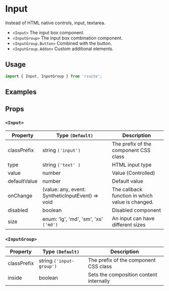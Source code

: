 # Input

Instead of HTML native controls, input, textarea.

* `<Input>` The input box component.
* `<InputGroup>` The input box combination component.
* `<InputGroup.Button>` Combined with the button.
* `<InputGroup.Addon>` Custom additional elements.

## Usage

```js
import { Input, InputGroup } from 'rsuite';
```

## Examples

<!--{demo}-->

## Props

### `<Input>`

| Property     | Type `(Default)`                                                   | Description                                      |
| ------------ | ------------------------------------------------------------------ | ------------------------------------------------ |
| classPrefix  | string `('input')`                                                 | The prefix of the component CSS class            |
| type         | string `('text' )`                                                 | HTML input type                                  |
| value        | number                                                             | Value (Controlled)                               |
| defaultValue | number                                                             | Default value                                    |
| onChange     | (value: any, event: SyntheticInputEvent<HTMLInputElement>) => void | The callback function in which value is changed. |
| disabled     | boolean                                                            | Disabled component                               |
| size         | enum: 'lg', 'md', 'sm', 'xs' `('md')`                              | An input can have different sizes                |

### `<InputGroup>`

| Property    | Type `(Default)`         | Description                             |
| ----------- | ------------------------ | --------------------------------------- |
| classPrefix | string `('input-group')` | The prefix of the component CSS class   |
| inside      | boolean                  | Sets the composition content internally |
